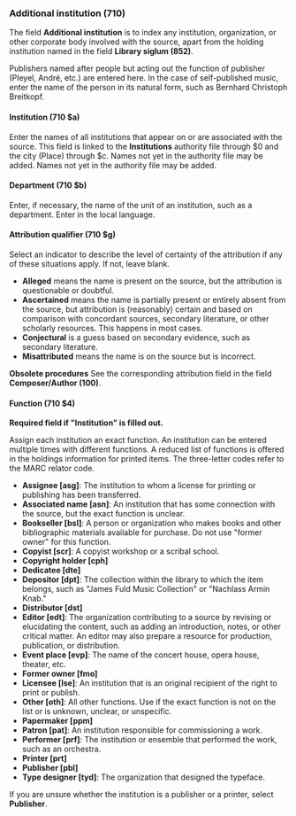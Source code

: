 ### Additional institution (710)

The field **Additional institution** is to index any institution, organization, or other corporate body involved with the source, apart from the holding institution named in the field **Library siglum (852)**.

Publishers named after people but acting out the function of publisher (Pleyel, André, etc.) are entered here. In the case of self-published music, enter the name of the person in its natural form, such as Bernhard Christoph Breitkopf.

#### Institution (710 $a)

Enter the names of all institutions that appear on or are associated with the source. This field is linked to the **Institutions** authority file through $0 and the city (Place) through $c. Names not yet in the authority file may be added. Names not yet in the authority file may be added.

#### Department (710 $b)

Enter, if necessary, the name of the unit of an institution, such as a department. Enter in the local language.

#### Attribution qualifier (710 $g)

Select an indicator to describe the level of certainty of the attribution if any of these situations apply. If not, leave blank.

- **Alleged** means the name is present on the source, but the attribution is questionable or doubtful.
- **Ascertained** means the name is partially present or entirely absent from the source, but attribution is (reasonably) certain and based on comparison with concordant sources, secondary literature, or other scholarly resources. This happens in most cases.
- **Conjectural** is a guess based on secondary evidence, such as secondary literature.
- **Misattributed** means the name is on the source but is incorrect.

**Obsolete procedures** See the corresponding attribution field in the field **Composer/Author (100)**.

#### Function (710 $4)

**Required field if "Institution" is filled out.**

Assign each institution an exact function. An institution can be entered multiple times with different functions. A reduced list of functions is offered in the holdings information for printed items. The three-letter codes refer to the MARC relator code.

- **Assignee [asg]**: The institution to whom a license for printing or publishing has been transferred.
- **Associated name [asn]**: An institution that has some connection with the source, but the exact function is unclear.
- **Bookseller [bsl]**: A person or organization who makes books and other bibliographic materials available for purchase. Do not use "former owner" for this function.
- **Copyist [scr]**: A copyist workshop or a scribal school.
- **Copyright holder [cph]**
- **Dedicatee [dte]**
- **Depositor [dpt]**: The collection within the library to which the item belongs, such as "James Fuld Music Collection" or "Nachlass Armin Knab."
- **Distributor [dst]**
- **Editor [edt]**: The organization contributing to a source by revising or elucidating the content, such as adding an introduction, notes, or other critical matter. An editor may also prepare a resource for production, publication, or distribution.
- **Event place [evp]**: The name of the concert house, opera house, theater, etc.
- **Former owner [fmo]**
- **Licensee [lse]**: An institution that is an original recipient of the right to print or publish.
- **Other [oth]**: All other functions. Use if the exact function is not on the list or is unknown, unclear, or unspecific.
- **Papermaker [ppm]**
- **Patron [pat]**: An institution responsible for commissioning a work.
- **Performer [prf]**: The institution or ensemble that performed the work, such as an orchestra.
- **Printer [prt]**
- **Publisher [pbl]**
- **Type designer [tyd]**: The organization that designed the typeface.

If you are unsure whether the institution is a publisher or a printer, select **Publisher**.
